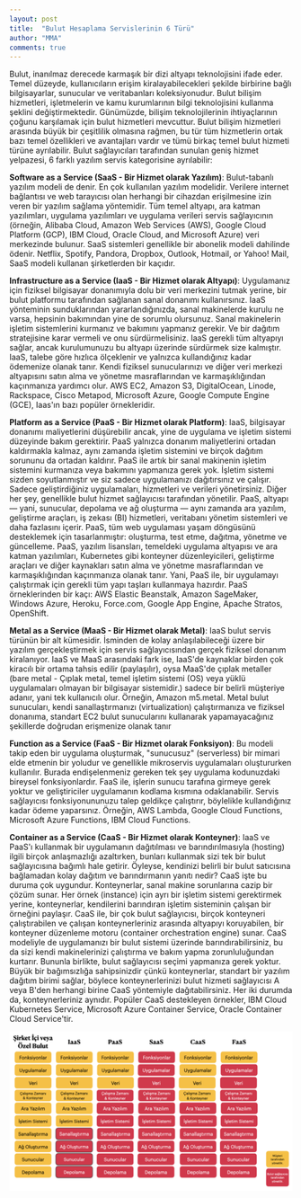 ```yaml
---
layout: post
title:  "Bulut Hesaplama Servislerinin 6 Türü"
author: "MMA"
comments: true
---
```


Bulut, inanılmaz derecede karmaşık bir dizi altyapı teknolojisini ifade eder. Temel düzeyde, kullanıcıların erişim kiralayabilecekleri şekilde birbirine bağlı bilgisayarlar, sunucular ve veritabanları koleksiyonudur. Bulut bilişim hizmetleri, işletmelerin ve kamu kurumlarının bilgi teknolojisini kullanma şeklini değiştirmektedir. Günümüzde, bilişim teknolojilerinin ihtiyaçlarının çoğunu karşılamak için bulut hizmetleri mevcuttur. Bulut bilişim hizmetleri arasında büyük bir çeşitlilik olmasına rağmen, bu tür tüm hizmetlerin ortak bazı temel özellikleri ve avantajları vardır ve tümü birkaç temel bulut hizmeti türüne ayrılabilir. Bulut sağlayıcıları tarafından sunulan geniş hizmet yelpazesi, 6 farklı yazılım servis kategorisine ayrılabilir:

**Software as a Service (SaaS - Bir Hizmet olarak Yazılım)**: Bulut-tabanlı yazılım modeli de denir. En çok kullanılan yazılım modelidir. Verilere internet bağlantısı ve web tarayıcısı olan herhangi bir cihazdan erişilmesine izin veren bir yazılım sağlama yöntemidir. Tüm temel altyapı, ara katman yazılımları, uygulama yazılımları ve uygulama verileri servis sağlayıcının (örneğin, Alibaba Cloud, Amazon Web Services (AWS), Google Cloud Platform (GCP), IBM Cloud, Oracle Cloud, and Microsoft Azure) veri merkezinde bulunur. SaaS sistemleri genellikle bir abonelik modeli dahilinde ödenir. Netflix, Spotify, Pandora, Dropbox, Outlook, Hotmail, or Yahoo! Mail, SaaS modeli kullanan şirketlerden bir kaçıdır. 

**Infrastructure as a Service (IaaS - Bir Hizmet olarak Altyapı)**: Uygulamanız için fiziksel bilgisayar donanımıyla dolu bir veri merkezini tutmak yerine, bir bulut platformu tarafından sağlanan sanal donanımı kullanırsınız. IaaS yönteminin sunduklarından yararlandığınızda, sanal makinelerde kurulu ne varsa, hepsinin bakımından yine de sorumlu olursunuz. Sanal makinelerin işletim sistemlerini kurmanız ve bakımını yapmanız gerekir. Ve bir dağıtım stratejisine karar vermeli ve onu sürdürmelisiniz. IaaS gerekli tüm altyapıyı sağlar, ancak kurulumunuzu bu altyapı üzerinde sürdürmek size kalmıştır. IaaS, talebe göre hızlıca ölçeklenir ve yalnızca kullandığınız kadar ödemenize olanak tanır. Kendi fiziksel sunucularınızı ve diğer veri merkezi altyapısını satın alma ve yönetme masraflarından ve karmaşıklığından kaçınmanıza yardımcı olur. AWS EC2, Amazon S3, DigitalOcean, Linode, Rackspace, Cisco Metapod, Microsoft Azure, Google Compute Engine (GCE), Iaas'ın bazı popüler örnekleridir.

**Platform as a Service (PaaS - Bir Hizmet olarak Platform)**: IaaS, bilgisayar donanımı maliyetlerini düşürebilir ancak, yine de uygulama ve işletim sistemi düzeyinde bakım gerektirir. PaaS yalnızca donanım maliyetlerini ortadan kaldırmakla kalmaz, aynı zamanda işletim sistemini ve birçok dağıtım sorununu da ortadan kaldırır. PaaS ile artık bir sanal makinenin işletim sistemini kurmanıza veya bakımını yapmanıza gerek yok. İşletim sistemi sizden soyutlanmıştır ve siz sadece uygulamanızı dağıtırsınız ve çalışır. Sadece geliştirdiğiniz uygulamaları, hizmetleri ve verileri yönetirsiniz. Diğer her şey, genellikle bulut hizmet sağlayıcısı tarafından yönetilir. PaaS, altyapı — yani, sunucular, depolama ve ağ oluşturma — aynı zamanda ara yazılım, geliştirme araçları, iş zekası (BI) hizmetleri, veritabanı yönetim sistemleri ve daha fazlasını içerir. PaaS, tüm web uygulaması yaşam döngüsünü desteklemek için tasarlanmıştır: oluşturma, test etme, dağıtma, yönetme ve güncelleme. PaaS, yazılım lisansları, temeldeki uygulama altyapısı ve ara katman yazılımları, Kubernetes gibi konteyner düzenleyicileri, geliştirme araçları ve diğer kaynakları satın alma ve yönetme masraflarından ve karmaşıklığından kaçınmanıza olanak tanır. Yani, PaaS ile, bir uygulamayı çalıştırmak için gerekli tüm yapı taşları kullanmaya hazırdır. PaaS örneklerinden bir kaçı: AWS Elastic Beanstalk, Amazon SageMaker, Windows Azure, Heroku, Force.com, Google App Engine, Apache Stratos, OpenShift.

**Metal as a Service (MaaS - Bir Hizmet olarak Metal)**: IaaS bulut servis türünün bir alt kümesidir. İsminden de kolay anlaşılabileceği üzere bir yazılım gerçekleştirmek için servis sağlayıcısından gerçek fiziksel donanım kiralanıyor. IaaS ve MaaS arasındaki fark ise, IaaS'de kaynaklar birden çok kiracılı bir ortama tahsis edilir (paylaşılır), oysa MaaS'de çıplak metaller (bare metal - Çıplak metal, temel işletim sistemi (OS) veya yüklü uygulamaları olmayan bir bilgisayar sistemidir.) sadece bir belirli müşteriye adanır, yani tek kullanıcılı olur. Örneğin, Amazon m5.metal. Metal bulut sunucuları, kendi sanallaştırmanızı (virtualization) çalıştırmanıza ve fiziksel donanıma, standart EC2 bulut sunucularını kullanarak yapamayacağınız şekillerde doğrudan erişmenize olanak tanır

**Function as a Service (FaaS - Bir Hizmet olarak Fonksiyon)**: Bu modeli takip eden bir uygulama oluşturmak, "sunucusuz" (serverless) bir mimari elde etmenin bir yoludur ve genellikle mikroservis uygulamaları oluştururken kullanılır. Burada endişelenmeniz gereken tek şey uygulama kodunuzdaki bireysel fonksiyonlardır. FaaS ile, işlerin sunucu tarafına girmeye gerek yoktur ve geliştiriciler uygulamanın kodlama kısmına odaklanabilir. Servis sağlayıcısı fonksiyonununuzu talep geldikçe çalıştırır, böylelikle kullandığınız kadar ödeme yaparsınız. Örneğin, AWS Lambda, Google Cloud Functions, Microsoft Azure Functions, IBM Cloud Functions.

**Container as a Service (CaaS - Bir Hizmet olarak Konteyner)**: IaaS ve PaaS'ı kullanmak bir uygulamanın dağıtılması ve barındırılmasıyla (hosting) ilgili birçok anlaşmazlığı azaltırken, bunları kullanmak sizi tek bir bulut sağlayıcısına bağımlı hale getirir. Öyleyse, kendinizi belirli bir bulut satıcısına bağlamadan kolay dağıtım ve barındırmanın yanıtı nedir? CaaS işte bu duruma çok uygundur. Konteynerlar, sanal makine sorunlarına cazip bir çözüm sunar. Her örnek (instance) için ayrı bir işletim sistemi gerektirmek yerine, konteynerlar, kendilerini barındıran işletim sisteminin çalışan bir örneğini paylaşır. CaaS ile, bir çok bulut sağlayıcısı, birçok konteyneri çalıştırabilen ve çalışan konteynerleriniz arasında altyapıyı koruyabilen, bir konteyner düzenleme motoru (container orchestration engine) sunar. CaaS modeliyle de uygulamanızı bir bulut sistemi üzerinde barındırabilirsiniz, bu da sizi kendi makinelerinizi çalıştırma ve bakım yapma zorunluluğundan kurtarır. Bununla birlikte, bulut sağlayıcısı seçimi yapmanıza gerek yoktur. Büyük bir bağımsızlığa sahipsinizdir çünkü konteynerlar, standart bir yazılım dağıtım birimi sağlar, böylece konteynerlerinizi bulut hizmeti sağlayıcısı A veya B'den herhangi birine CaaS yöntemiyle dağıtabilirsiniz. Her iki durumda da, konteynerleriniz aynıdır. Popüler CaaS destekleyen örnekler, IBM Cloud Kubernetes Service, Microsoft Azure Container Service, Oracle Container Cloud Service'tir.

![](https://github.com/mmuratarat/turkish/blob/master/_posts/images/6modelservicecategories.png?raw=true)
